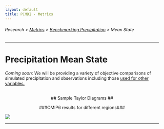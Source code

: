 ```yaml
---
layout: default
title: PCMDI - Metrics
---
```

###### Research > [Metrics][Metrics] > [Benchmarking Precipitation][precip] > Mean State
---

# Precipitation Mean State

*Coming soon:* We will be providing a variety of objective comparisons of simulated precipitation and observations including those [used for other variables.][pmpmean]        

<br/>

<center>
## <a name="rx1day"></a>Sample Taylor Diagrams ##

###CMIP6 results for different regions###
</center>

<img src="https://pcmdi.llnl.gov/pmp-preliminary-results/interactive_plot/precip/mean_state/TD.pr.clim.ann.cmip6.historical.regrid2.2p5x2p5.png">

---

[Metrics]:{{site.baseurl}}/research/metrics
[precip]:{{site.baseurl}}/research/metrics/precip
[pmpmean]: https://cmec.llnl.gov/results/mean_clim
